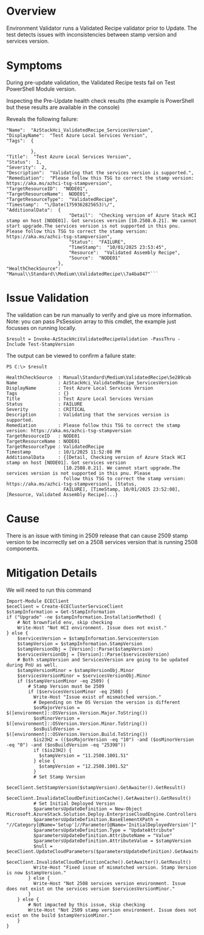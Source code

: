 # Overview

Environment Validator runs a Validated Recipe validator prior to Update. The test detects issues with inconsistencies between stamp version and services version.

# Symptoms

During pre-update validation, the Validated Recipe tests fail on Test PowerShell Module version.

Inspecting the Pre-Update health check results (the example is PowerShell but these results are available in the console)

Reveals the following failure:

```
"Name":  "AzStackHci_ValidatedRecipe_ServicesVersion",
"DisplayName":  "Test Azure Local Services Version",
"Tags":  {

         },
"Title":  "Test Azure Local Services Version",
"Status":  1,
"Severity":  2,
"Description":  "Validating that the services version is supported.",
"Remediation":  "Please follow this TSG to correct the stamp version: https://aka.ms/azhci-tsg-stampversion",
"TargetResourceID":  "NODE01",
"TargetResourceName":  NODE01",
"TargetResourceType":  "ValidatedRecipe",
"Timestamp":  "\/Date(1759362825653)\/",
"AdditionalData":  {
                       "Detail":  "Checking version of Azure Stack HCI stamp on host [NODE01]. Got services version [10.2508.0.21]. We cannot start upgrade.The services version is not supported in this pnu. Please follow this TSG to correct the stamp version: https://aka.ms/azhci-tsg-stampversion",
                       "Status":  "FAILURE",
                       "TimeStamp":  "10/01/2025 23:53:45",
                       "Resource":  "Validated Assembly Recipe",
                       "Source":  "NODE01"
                   },
"HealthCheckSource":  "Manual\\Standard\\Medium\\ValidatedRecipe\\7a4ba847"```
```
# Issue Validation

The validation can be run manually to verify and give us more information. Note: you can pass PsSession array to this cmdlet, the example just focusses on running locally.

```
$result = Invoke-AzStackHciValidatedRecipeValidation -PassThru -Include Test-StampVersion
```

The output can be viewed to confirm a failure state:

```
PS C:\> $result

HealthCheckSource  : Manual\Standard\Medium\ValidatedRecipe\5e289cab
Name               : AzStackHci_ValidatedRecipe_ServicesVersion
DisplayName        : Test Azure Local Services Version
Tags               : {}
Title              : Test Azure Local Services Version
Status             : FAILURE
Severity           : CRITICAL
Description        : Validating that the services version is supported.
Remediation        : Please follow this TSG to correct the stamp version: https://aka.ms/azhci-tsg-stampversion
TargetResourceID   : NODE01
TargetResourceName : NODE01
TargetResourceType : ValidatedRecipe
Timestamp          : 10/1/2025 11:52:08 PM
AdditionalData     : {[Detail, Checking version of Azure Stack HCI stamp on host [NODE01]. Got services version
                     [10.2508.0.21]. We cannot start upgrade.The services version is not supported in this pnu. Please
                     follow this TSG to correct the stamp version: https://aka.ms/azhci-tsg-stampversion], [Status,
                     FAILURE], [TimeStamp, 10/01/2025 23:52:08], [Resource, Validated Assembly Recipe]...}
```

# Cause

There is an issue with timing in 2509 release that can cause 2509 stamp version to be incorrectly set on a 2508 services version that is running 2508 components.

# Mitigation Details

We will need to run this command

```
Import-Module ECEClient
$eceClient = Create-ECEClusterServiceClient
$stampInformation = Get-StampInformation
if ("Upgrade" -ne $stampInformation.InstallationMethod) {
    # Not brownfield env, skip checking
    Write-Host "Not HCI environment. Issue does not exist."
} else {
    $servicesVersion = $stampInformation.ServicesVersion
    $stampVersion = $stampInformation.StampVersion
    $stampVersionObj = [Version]::Parse($stampVersion)
    $servicesVersionObj = [Version]::Parse($servicesVersion)
    # Both stampVersion and ServicesVersion are going to be updated during PnU as well.
    $stampVersionMinor = $stampVersionObj.Minor
    $servicesVersionMinor = $servicesVersionObj.Minor
    if ($stampVersionMinor -eq 2509) {
        # Stamp Version must be 2509
        if ($servicesVersionMinor -eq 2508) {
          Write-Host "Issue exist of mismatched version."
          # Depending on the OS Version the version is different
          $osMajorVersion = $([environment]::OSVersion.Version.Major.ToString())
          $osMinorVersion = $([environment]::OSVersion.Version.Minor.ToString())
          $osBuildVersion = $([environment]::OSVersion.Version.Build.ToString())
          $is23H2 = (($osMajorVersion -eq "10") -and ($osMinorVersion -eq "0") -and ($osBuildVersion -eq "25398"))
          if ($is23H2) {
            $stampVersion = "11.2508.1001.51"
          } else {
            $stampVersion = "12.2508.1001.52"
          }
          # Set Stamp Version
          $eceClient.SetStampVersion($stampVersion).GetAwaiter().GetResult()
          $eceClient.InvalidateCloudDefinitionCache().GetAwaiter().GetResult()
          # Set Initial Deployed Version
          $parametersUpdateDefinition = New-Object Microsoft.AzureStack.Solution.Deploy.EnterpriseCloudEngine.Controllers.Models.CloudParametersUpdateDescription
          $parametersUpdateDefinition.BaseElementXPath = "//Category[@Name='Setup']//Parameter[@Name='InitialDeployedVersion']"
          $parametersUpdateDefinition.Type = "UpdateAttribute"
          $parametersUpdateDefinition.AttributeName = "Value"
          $parametersUpdateDefinition.AttributeValue = $stampVersion
          $null = $eceClient.UpdateCloudParameters($parametersUpdateDefinition).GetAwaiter().GetResult()
          $eceClient.InvalidateCloudDefinitionCache().GetAwaiter().GetResult()
          Write-Host "Fixed issue of mismatched version. Stamp Version is now $stampVersion."
        } else {
          Write-Host "Not 2508 services version environment. Issue does not exist on the services version $servicesVersionMinor."
        }
    } else {
        # Not impacted by this issue, skip checking
        Write-Host "Not 2509 stamp version environment. Issue does not exist on the build $stampVersionMinor."
    }
}
```
